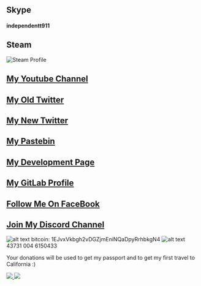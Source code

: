 
####
## Skype
#### independentt911
## Steam
![Steam Profile](https://badges.steamprofile.com/profile/default/steam/76561197978927604.png)
## [My Youtube Channel](https://is.gd/MyYouTube)
## [My Old Twitter](https://twitter.com/independentcod)
## [My New Twitter](https://twitter.com/ind3p3nd3nt_Git)
## [My Pastebin](https://pastebin.com/u/independentt)
## [My Development Page](https://ind3p3nd3nt.github.io)
## [My GitLab Profile](https://gitlab.com/ind3p3nd3nt)
## [Follow Me On FaceBook](https://fb.me/remi.girard2)
## [Join My Discord Channel](https://discord.gg/gGcWeas)


![alt text](https://i.ibb.co/y46PgGJ/20210503-222758005.jpg)
bitcoin: 1EJvxVkbgh2vDGZjmEniNQaDpyRrhbkgN4
![alt text](https://i.ibb.co/Yb4wNX3/20210509-110401.jpg)
43731 004 6150433


Your donations will be used to get my passport and to get my first travel to California :) 

<a href="https://www.paypal.me/ind3p3nd3n7">
    <img src="https://i.ibb.co/c38mfKF/Pay-Pal-Donate-Button-High-Quality-PNG.png">
</a>

<a href="https://github.com/antonkomarev/github-profile-views-counter">
    <img src="https://komarev.com/ghpvc/?username=ind3p3nd3nt">
</a>
